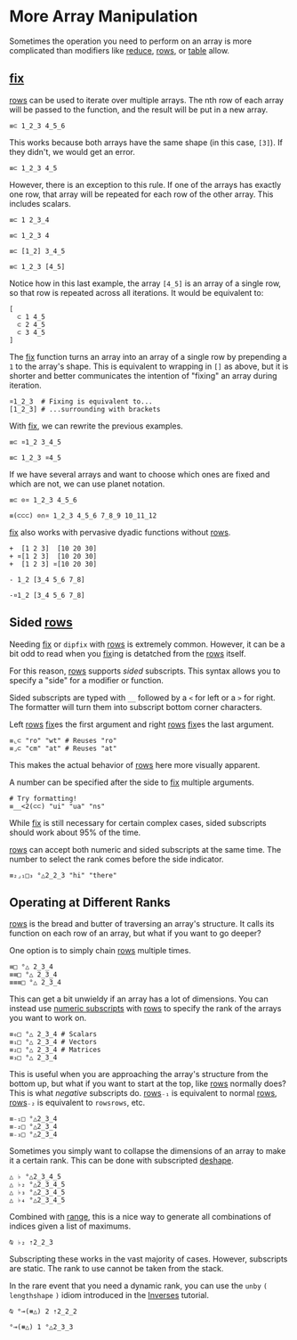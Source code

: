 # More Array Manipulation

Sometimes the operation you need to perform on an array is more complicated than modifiers like [reduce](), [rows](), or [table]() allow.

## [fix]()

[rows]() can be used to iterate over multiple arrays. The nth row of each array will be passed to the function, and the result will be put in a new array.

```uiua
≡⊂ 1_2_3 4_5_6
```

This works because both arrays have the same shape (in this case, `[3]`). If they didn't, we would get an error.

```uiua should fail
≡⊂ 1_2_3 4_5
```

However, there is an exception to this rule. If one of the arrays has exactly one row, that array will be repeated for each row of the other array. This includes scalars.

```uiua
≡⊂ 1 2_3_4
```

```uiua
≡⊂ 1_2_3 4
```

```uiua
≡⊂ [1_2] 3_4_5
```

```uiua
≡⊂ 1_2_3 [4_5]
```

Notice how in this last example, the array `[4_5]` is an array of a single row, so that row is repeated across all iterations. It would be equivalent to:

```uiua
[
  ⊂ 1 4_5
  ⊂ 2 4_5
  ⊂ 3 4_5
]
```

The [fix]() function turns an array into an array of a single row by prepending a `1` to the array's shape. This is equivalent to wrapping in `[]` as above, but it is shorter and better communicates the intention of "fixing" an array during iteration.

```uiua
¤1_2_3  # Fixing is equivalent to...
[1_2_3] # ...surrounding with brackets
```

With [fix](), we can rewrite the previous examples.

```uiua
≡⊂ ¤1_2 3_4_5
```

```uiua
≡⊂ 1_2_3 ¤4_5
```

If we have several arrays and want to choose which ones are fixed and which are not, we can use planet notation.

```uiua
≡⊂ ⊙¤ 1_2_3 4_5_6
```

```uiua
≡(⊂⊂⊂) ⊙∩¤ 1_2_3 4_5_6 7_8_9 10_11_12
```

[fix]() also works with pervasive dyadic functions without [rows]().

```uiua
+  [1 2 3]  [10 20 30]
+ ¤[1 2 3]  [10 20 30]
+  [1 2 3] ¤[10 20 30]
```

```uiua should fail
- 1_2 [3_4 5_6 7_8]
```

```uiua
-¤1_2 [3_4 5_6 7_8]
```

## Sided [rows]()

Needing [fix]() or `dipfix` with [rows]() is extremely common. However, it can be a bit odd to read when you [fix]()ing is detatched from the [rows]() itself.

For this reason, [rows]() supports *sided* subscripts. This syntax allows you to specify a "side" for a modifier or function.

Sided subscripts are typed with `__` followed by a `<` for left or a `>` for right. The formatter will turn them into subscript bottom corner characters.

Left [rows]() [fix]()es the first argument and right [rows]() [fix]()es the last argument.

```uiua
≡⌞⊂ "ro" "wt" # Reuses "ro" 
≡⌟⊂ "cm" "at" # Reuses "at"
```

This makes the actual behavior of [rows]() here more visually apparent.

A number can be specified after the side to [fix]() multiple arguments.

```uiua
# Try formatting!
≡__<2(⊂⊂) "ui" "ua" "ns"
```

While [fix]() is still necessary for certain complex cases, sided subscripts should work about 95% of the time.

[rows]() can accept both numeric and sided subscripts at the same time. The number to select the rank comes before the side indicator.

```uiua
≡₂⌟₁□₃ °△2_2_3 "hi" "there"
```

## Operating at Different Ranks

[rows]() is the bread and butter of traversing an array's structure. It calls its function on each row of an array, but what if you want to go deeper?

One option is to simply chain [rows]() multiple times.

```uiua
≡□ °△ 2_3_4
≡≡□ °△ 2_3_4
≡≡≡□ °△ 2_3_4
```

This can get a bit unwieldy if an array has a lot of dimensions. You can instead use [numeric subscripts](/tutorial/morestack#subscripts) with [rows]() to specify the rank of the arrays you want to work on.

```uiua
≡₀□ °△ 2_3_4 # Scalars
≡₁□ °△ 2_3_4 # Vectors
≡₂□ °△ 2_3_4 # Matrices
≡₃□ °△ 2_3_4 
```

This is useful when you are approaching the array's structure from the bottom up, but what if you want to start at the top, like [rows]() normally does?
This is what *negative* subscripts do. [rows]()`₋₁` is equivalent to normal [rows](), [rows]()`₋₂` is equivalent to `rowsrows`, etc.

```uiua
≡₋₁□ °△2_3_4
≡₋₂□ °△2_3_4
≡₋₃□ °△2_3_4
```

Sometimes you simply want to collapse the dimensions of an array to make it a certain rank. This can be done with subscripted [deshape]().

```uiua
△ ♭ °△2_3_4_5
△ ♭₂ °△2_3_4_5
△ ♭₃ °△2_3_4_5
△ ♭₄ °△2_3_4_5
```

Combined with [range](), this is a nice way to generate all combinations of indices given a list of maximums.

```uiua
⍉ ♭₂ ⇡2_2_3
```

Subscripting these works in the vast majority of cases. However, subscripts are static. The rank to use cannot be taken from the stack.

In the rare event that you need a dynamic rank, you can use the `unby` `(` `lengthshape` `)` idiom introduced in the [Inverses](/tutorial/inverses#un-by) tutorial.

```uiua
⍉ °⊸(⧻△) 2 ⇡2_2_2
```

```uiua
°⊸(⧻△) 1 °△2_3_3
```
